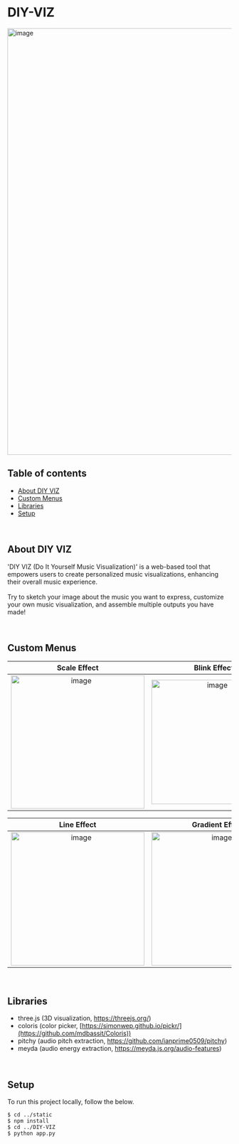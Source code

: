 # DIY-VIZ

<img width="960" alt="image" src="https://github.com/ChungHaLee/DIY-VIZ/assets/59073612/dca3fd9b-10b9-44fd-a2cd-d0e9561cfd4d">




## Table of contents
* [About DIY VIZ](#About-DIY-VIZ)
* [Custom Menus](#Custom-Menus)
* [Libraries](#Libraries)
* [Setup](#Setup)

<br>

## About DIY VIZ
'DIY VIZ (Do It Yourself Music Visualization)' is a web-based tool that empowers users to create personalized music visualizations, enhancing their overall music experience.
<br>
<br>
Try to sketch your image about the music you want to express, customize your own music visualization, and assemble multiple outputs you have made!


<br>

## Custom Menus
| Scale Effect | Blink Effect | Bloom Effect | Particle Effect
:-------------------------:|:-------------------------:|:-------------------------:|:-------------------------:
| <img width="300" alt="image" src="https://github.com/ChungHaLee/DIY-VIZ/assets/59073612/bd1ce7c3-257d-4725-a0a3-baa188f2a3dd"> |  <img width="280" alt="image" src="https://github.com/ChungHaLee/DIY-VIZ/assets/59073612/eb1a8ebd-8598-407b-b0f0-6c290b780bc6">|  <img width="280" alt="image" src="https://github.com/ChungHaLee/DIY-VIZ/assets/59073612/3b787f77-8358-447b-ae42-0bededb98218"> |   <img width="280" alt="image" src="https://github.com/ChungHaLee/DIY-VIZ/assets/59073612/497497e2-80d7-46f7-b391-e53347768a41">

| Line Effect | Gradient Effect | Horizontal Effect
:-------------------------:|:-------------------------:|:-------------------------:
| <img width="300" alt="image" src="https://github.com/ChungHaLee/DIY-VIZ/assets/59073612/36b0fb24-2e8d-4057-990e-12d7235c2f42"> |  <img width="300" alt="image" src="https://github.com/ChungHaLee/DIY-VIZ/assets/59073612/3bbca647-7ae0-4c25-8194-bd8de02fb974">|  <img width="300" alt="image" src="https://github.com/ChungHaLee/DIY-VIZ/assets/59073612/47101058-3ca2-431a-a57d-a2543fa62b22">




<br>


## Libraries
- three.js (3D visualization, https://threejs.org/)
- coloris (color picker, [https://simonwep.github.io/pickr/](https://github.com/mdbassit/Coloris))
- pitchy (audio pitch extraction, https://github.com/ianprime0509/pitchy)
- meyda (audio energy extraction, https://meyda.js.org/audio-features)

<br>

## Setup
To run this project locally, follow the below.

```
$ cd ../static
$ npm install
$ cd ../DIY-VIZ
$ python app.py
```

